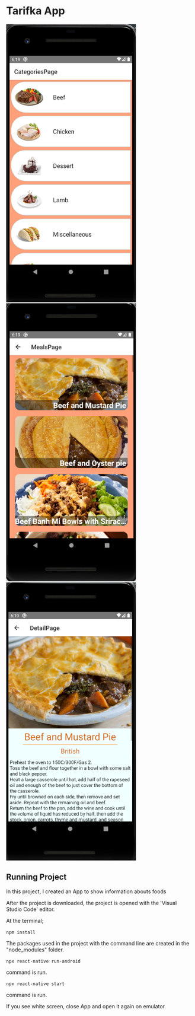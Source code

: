 # Tarifka App
 

 
<div>

<img src="CategoriesPage.png" alt="Main Page" width="350" height="750"/>
<img src="MealsPage.png" alt="Episodes Page" width="350" height="750"/>
<img src="DetailPage.png" alt="Episode Page" width="350" height="750"/>

</div>

 

## Running Project

In this project, I created an App to show information abouts foods

After the project is downloaded, the project is opened with the 'Visual Studio Code' editor.

At the terminal;
```
npm install

```
The packages used in the project with the command line are created in the "node_modules" folder.
```
npx react-native run-android
```
command is run.
```
npx react-native start
```
command is run.

If you see white screen, close App and open it again on emulator.